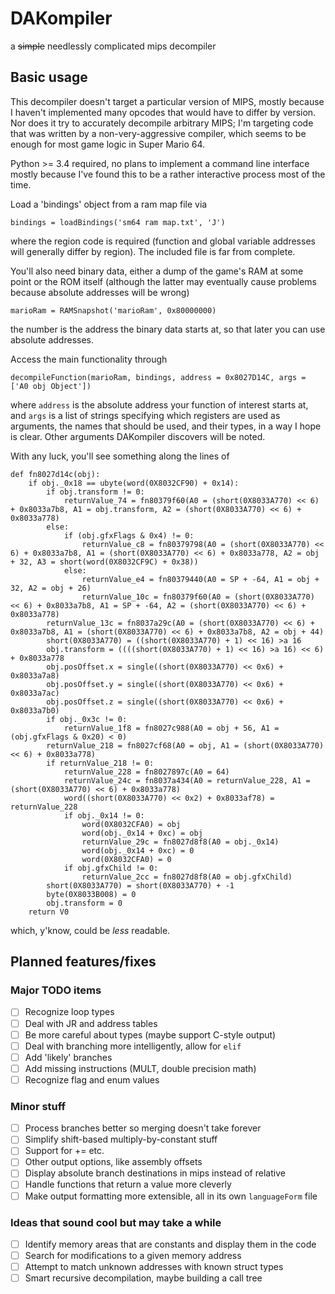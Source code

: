 # DAKompiler
a ~~simple~~ needlessly complicated mips decompiler 

## Basic usage
This decompiler doesn't target a particular version of MIPS, mostly because
I haven't implemented many opcodes that would have to differ by version. Nor does it try to accurately decompile arbitrary MIPS; I'm targeting code that was written by a non-very-aggressive compiler, which seems to be enough for most game logic in Super Mario 64.

Python >= 3.4 required, no plans to implement a command line interface mostly 
because I've found this to be a rather interactive process most of the time.

Load a 'bindings' object from a ram map file via
```
bindings = loadBindings('sm64 ram map.txt', 'J')
```
where the region code is required (function and global variable addresses will generally differ by region).
The included file is far from complete.

You'll also need binary data, either a dump of the game's RAM at some point or the ROM itself (although the latter may eventually cause problems because absolute addresses will be wrong)
```
marioRam = RAMSnapshot('marioRam', 0x80000000)
```
the number is the address the binary data starts at, so that later you can use absolute addresses.

Access the main functionality through
```
decompileFunction(marioRam, bindings, address = 0x8027D14C, args = ['A0 obj Object'])
```
where `address` is the absolute address your function of interest starts at, and `args` is a list of strings specifying which registers are used as arguments, the names that should be used, and their types, in a way I hope is clear. Other arguments DAKompiler discovers will be noted. 

With any luck, you'll see something along the lines of
```
def fn8027d14c(obj):
    if obj._0x18 == ubyte(word(0X8032CF90) + 0x14):
        if obj.transform != 0:
            returnValue_74 = fn80379f60(A0 = (short(0X8033A770) << 6) + 0x8033a7b8, A1 = obj.transform, A2 = (short(0X8033A770) << 6) + 0x8033a778)
        else:
            if (obj.gfxFlags & 0x4) != 0:
                returnValue_c8 = fn80379798(A0 = (short(0X8033A770) << 6) + 0x8033a7b8, A1 = (short(0X8033A770) << 6) + 0x8033a778, A2 = obj + 32, A3 = short(word(0X8032CF9C) + 0x38))
            else:
                returnValue_e4 = fn80379440(A0 = SP + -64, A1 = obj + 32, A2 = obj + 26)
                returnValue_10c = fn80379f60(A0 = (short(0X8033A770) << 6) + 0x8033a7b8, A1 = SP + -64, A2 = (short(0X8033A770) << 6) + 0x8033a778)
        returnValue_13c = fn8037a29c(A0 = (short(0X8033A770) << 6) + 0x8033a7b8, A1 = (short(0X8033A770) << 6) + 0x8033a7b8, A2 = obj + 44)
        short(0X8033A770) = ((short(0X8033A770) + 1) << 16) >a 16
        obj.transform = ((((short(0X8033A770) + 1) << 16) >a 16) << 6) + 0x8033a778
        obj.posOffset.x = single((short(0X8033A770) << 0x6) + 0x8033a7a8)
        obj.posOffset.y = single((short(0X8033A770) << 0x6) + 0x8033a7ac)
        obj.posOffset.z = single((short(0X8033A770) << 0x6) + 0x8033a7b0)
        if obj._0x3c != 0:
            returnValue_1f8 = fn8027c988(A0 = obj + 56, A1 = (obj.gfxFlags & 0x20) < 0)
        returnValue_218 = fn8027cf68(A0 = obj, A1 = (short(0X8033A770) << 6) + 0x8033a778)
        if returnValue_218 != 0:
            returnValue_228 = fn8027897c(A0 = 64)
            returnValue_24c = fn8037a434(A0 = returnValue_228, A1 = (short(0X8033A770) << 6) + 0x8033a778)
            word((short(0X8033A770) << 0x2) + 0x8033af78) = returnValue_228
            if obj._0x14 != 0:
                word(0X8032CFA0) = obj
                word(obj._0x14 + 0xc) = obj
                returnValue_29c = fn8027d8f8(A0 = obj._0x14)
                word(obj._0x14 + 0xc) = 0
                word(0X8032CFA0) = 0
            if obj.gfxChild != 0:
                returnValue_2cc = fn8027d8f8(A0 = obj.gfxChild)
        short(0X8033A770) = short(0X8033A770) + -1
        byte(0X8033B008) = 0
        obj.transform = 0
    return V0
```
which, y'know, could be *less* readable.

## Planned features/fixes

### Major TODO items
- [ ] Recognize loop types
- [ ] Deal with JR and address tables
- [ ] Be more careful about types (maybe support C-style output)
- [ ] Deal with branching more intelligently, allow for `elif`
- [ ] Add 'likely' branches
- [ ] Add missing instructions (MULT, double precision math)
- [ ] Recognize flag and enum values

### Minor stuff
- [ ] Process branches better so merging doesn't take forever
- [ ] Simplify shift-based multiply-by-constant stuff
- [ ] Support for += etc.
- [ ] Other output options, like assembly offsets
- [ ] Display absolute branch destinations in mips instead of relative
- [ ] Handle functions that return a value more cleverly
- [ ] Make output formatting more extensible, all in its own `languageForm` file

### Ideas that sound cool but may take a while
- [ ] Identify memory areas that are constants and display them in the code
- [ ] Search for modifications to a given memory address
- [ ] Attempt to match unknown addresses with known struct types
- [ ] Smart recursive decompilation, maybe building a call tree
